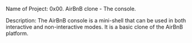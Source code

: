 Name of Project: 0x00. AirBnB clone - The console.

Description: The AirBnB console is a mini-shell that can be used in both interactive and 
	     non-interactive modes. It is a basic clone of the AirBnB platform.
